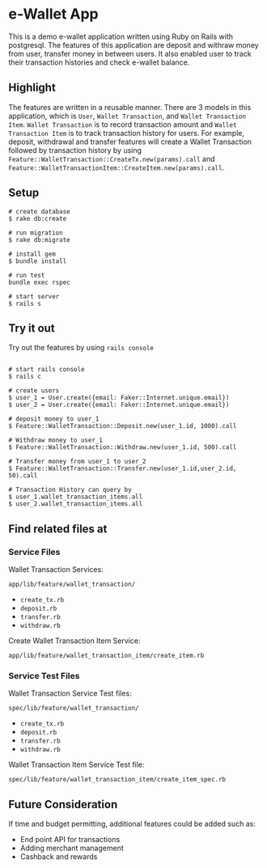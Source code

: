 # e-Wallet App

This is a demo e-wallet application written using Ruby on Rails with postgresql. The features of this application are deposit and withraw money from user, transfer money in between users. It also enabled user to track their transaction histories and check e-wallet balance. 

## Highlight

The features are written in a reusable manner. There are 3 models in this application, which is `User`, `Wallet Transaction`, and `Wallet Transaction Item`. `Wallet Transaction` is to record transaction amount and `Wallet Transaction Item` is to track transaction history for users. For example, deposit, withdrawal and transfer features will create a Wallet Transaction followed by transaction history by using `Feature::WalletTransaction::CreateTx.new(params).call` and `Feature::WalletTransactionItem::CreateItem.new(params).call`.

## Setup

```
# create database
$ rake db:create

# run migration
$ rake db:migrate

# install gem
$ bundle install

# run test
bundle exec rspec

# start server
$ rails s
```

## Try it out

Try out the features by using `rails console`

```

# start rails console
$ rails c

# create users
$ user_1 = User.create({email: Faker::Internet.unique.email})
$ user_2 = User.create({email: Faker::Internet.unique.email})

# deposit money to user_1
$ Feature::WalletTransaction::Deposit.new(user_1.id, 1000).call

# Withdraw money to user_1
$ Feature::WalletTransaction::Withdraw.new(user_1.id, 500).call

# Transfer money from user_1 to user_2
$ Feature::WalletTransaction::Transfer.new(user_1.id,user_2.id, 50).call

# Transaction History can query by
$ user_1.wallet_transaction_items.all
$ user_2.wallet_transaction_items.all

```

## Find related files at

### Service Files

Wallet Transaction Services:

`app/lib/feature/wallet_transaction/`
* `create_tx.rb`
* `deposit.rb`
* `transfer.rb`
* `withdraw.rb`

Create Wallet Transaction Item Service:

`app/lib/feature/wallet_transaction_item/create_item.rb`

### Service Test Files

Wallet Transaction Service Test files:

`spec/lib/feature/wallet_transaction/`
* `create_tx.rb`
* `deposit.rb`
* `transfer.rb`
* `withdraw.rb`

Wallet Transaction Item Service Test file:

`spec/lib/feature/wallet_transaction_item/create_item_spec.rb`

## Future Consideration

If time and budget permitting, additional features could be added such as:
- End point API for transactions
- Adding merchant management
- Cashback and rewards
